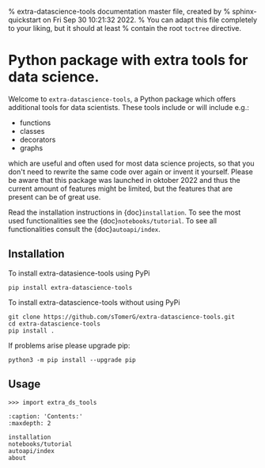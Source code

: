 % extra-datascience-tools documentation master file, created by
% sphinx-quickstart on Fri Sep 30 10:21:32 2022.
% You can adapt this file completely to your liking, but it should at least
% contain the root `toctree` directive.



<!-- ```{include} ../../README.md
:relative-images:
``` -->
# Python package with extra tools for data science.
Welcome to `extra-datascience-tools`, a Python package which offers additional tools for data scientists. These tools include or will include e.g.:
- functions
- classes
- decorators
- graphs

which are useful and often used for most data science projects, so that you don't need to rewrite the same code over again or invent it yourself. Please be aware that this package was launched in oktober 2022 and thus the current amount of features might be limited, but the features that are present can be of great use.

Read the installation instructions in {doc}`installation`.
To see the most used functionalities see the {doc}`notebooks/tutorial`.
To see all functionalities consult the {doc}`autoapi/index`.

## Installation

To install extra-datasience-tools using PyPi

```console
pip install extra-datascience-tools
```

To install extra-datascience-tools without using PyPi
```console
git clone https://github.com/sTomerG/extra-datascience-tools.git
cd extra-datascience-tools
pip install .
```
If problems arise please upgrade pip:
```console
python3 -m pip install --upgrade pip
```

## Usage
    >>> import extra_ds_tools

```{toctree}
:caption: 'Contents:'
:maxdepth: 2

installation
notebooks/tutorial
autoapi/index
about
```
